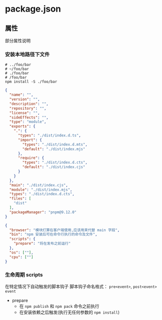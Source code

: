 # package.json

## 属性

部分属性说明

### 安装本地路径下文件

```shell
# ../foo/bar
# ~/foo/bar
# ./foo/bar
# /foo/bar
npm install -S ./foo/bar
```

```json
{
  "name": "",
  "version": "",
  "description": "",
  "repository": "",
  "license": "",
  "sideEffects": "",
  "type": "module",
  "exports": {
    ".": {
      "types": "./dist/index.d.ts",
      "import": {
        "types": "./dist/index.d.mts",
        "default": "./dist/index.mjs"
      },
      "require": {
        "types": "./dist/index.d.cts",
        "default": "./dist/index.cjs"
      }
    }
  },
  "main": "./dist/index.cjs",
  "module": "./dist/index.mjs",
  "types": "./dist/index.d.cts",
  "files": [
    "dist"
  ],
  "packageManager": "pnpm@9.12.0"
}
```

```json
{
  "browser": "模块打算在客户端使用,应该用来代替 main 字段",
  "bin": "npm 安装后可在命令行执行的命令及文件",
  "scripts": {
    "prepare": "将在发布之前运行"
  },
  "os": [""],
  "cpu": [""]
}
```

### 生命周期 scripts

在特定情况下自动触发的脚本钩子
脚本钩子命名格式： `pre<event>`, `post<event>` `event`

- prepare
  - 在 `npm publish` 和 `npm pack` 命令之前执行
  - 在安装依赖之后触发(执行无任何参数的 `npm install`)
